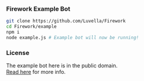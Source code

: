 ### Firework Example Bot
```sh
git clone https://github.com/Luvella/Firework
cd Firework/example
npm i
node example.js # Example bot will now be running!
```

### License
The example bot here is in the public domain.  
[Read here](LICENSE) for more info.